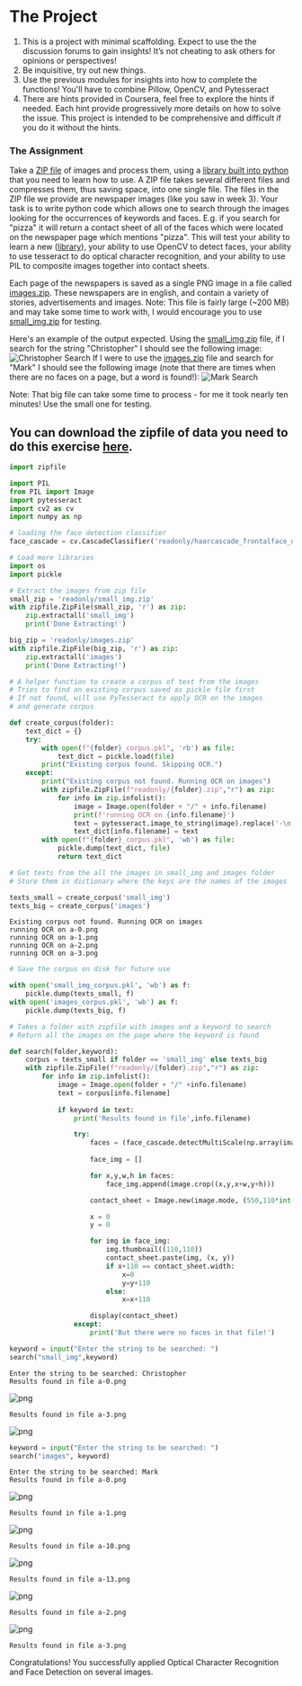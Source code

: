 
# The Project #
1. This is a project with minimal scaffolding. Expect to use the the discussion forums to gain insights! It’s not cheating to ask others for opinions or perspectives!
2. Be inquisitive, try out new things.
3. Use the previous modules for insights into how to complete the functions! You'll have to combine Pillow, OpenCV, and Pytesseract
4. There are hints provided in Coursera, feel free to explore the hints if needed. Each hint provide progressively more details on how to solve the issue. This project is intended to be comprehensive and difficult if you do it without the hints.

### The Assignment ###
Take a [ZIP file](https://en.wikipedia.org/wiki/Zip_(file_format)) of images and process them, using a [library built into python](https://docs.python.org/3/library/zipfile.html) that you need to learn how to use. A ZIP file takes several different files and compresses them, thus saving space, into one single file. The files in the ZIP file we provide are newspaper images (like you saw in week 3). Your task is to write python code which allows one to search through the images looking for the occurrences of keywords and faces. E.g. if you search for "pizza" it will return a contact sheet of all of the faces which were located on the newspaper page which mentions "pizza". This will test your ability to learn a new ([library](https://docs.python.org/3/library/zipfile.html)), your ability to use OpenCV to detect faces, your ability to use tesseract to do optical character recognition, and your ability to use PIL to composite images together into contact sheets.

Each page of the newspapers is saved as a single PNG image in a file called [images.zip](./readonly/images.zip). These newspapers are in english, and contain a variety of stories, advertisements and images. Note: This file is fairly large (~200 MB) and may take some time to work with, I would encourage you to use [small_img.zip](./readonly/small_img.zip) for testing.

Here's an example of the output expected. Using the [small_img.zip](./readonly/small_img.zip) file, if I search for the string "Christopher" I should see the following image:
![Christopher Search](./readonly/small_project.png)
If I were to use the [images.zip](./readonly/images.zip) file and search for "Mark" I should see the following image (note that there are times when there are no faces on a page, but a word is found!):
![Mark Search](./readonly/large_project.png)

Note: That big file can take some time to process - for me it took nearly ten minutes! Use the small one for testing.

## You can download the zipfile of data you need to do this exercise [here](https://drive.google.com/drive/folders/1_NjD9m-NH1ReHYQt9Re7AEDnKIj1mjat).


```python
import zipfile

import PIL
from PIL import Image
import pytesseract
import cv2 as cv
import numpy as np

# loading the face detection classifier
face_cascade = cv.CascadeClassifier('readonly/haarcascade_frontalface_default.xml')

# Load more libraries
import os
import pickle
```


```python
# Extract the images from zip file
small_zip = 'readonly/small_img.zip'
with zipfile.ZipFile(small_zip, 'r') as zip:
    zip.extractall('small_img')
    print('Done Extracting!')

big_zip = 'readonly/images.zip'
with zipfile.ZipFile(big_zip, 'r') as zip:
    zip.extractall('images')
    print('Done Extracting!')
```


```python
# A helper function to create a corpus of text from the images
# Tries to find an existing corpus saved as pickle file first
# If not found, will use PyTesseract to apply OCR on the images
# and generate corpus

def create_corpus(folder):
    text_dict = {}
    try:
        with open(f"{folder}_corpus.pkl", 'rb') as file:
            text_dict = pickle.load(file)
        print("Existing corpus found. Skipping OCR.")
    except:
        print("Existing corpus not found. Running OCR on images")
        with zipfile.ZipFile(f"readonly/{folder}.zip","r") as zip:
            for info in zip.infolist():
                image = Image.open(folder + "/" + info.filename)
                print(f'running OCR on {info.filename}')
                text = pytesseract.image_to_string(image).replace('-\n','')
                text_dict[info.filename] = text
        with open(f"{folder}_corpus.pkl", 'wb') as file:
            pickle.dump(text_dict, file)
            return text_dict
```


```python
# Get texts from the all the images in small_img and images folder
# Store them in dictionary where the keys are the names of the images

texts_small = create_corpus('small_img')
texts_big = create_corpus('images')
```

    Existing corpus not found. Running OCR on images
    running OCR on a-0.png
    running OCR on a-1.png
    running OCR on a-2.png
    running OCR on a-3.png



```python
# Save the corpus on disk for future use

with open('small_img_corpus.pkl', 'wb') as f:
    pickle.dump(texts_small, f)
with open('images_corpus.pkl', 'wb') as f:
    pickle.dump(texts_big, f)
```


```python
# Takes a folder with zipfile with images and a keyword to search
# Return all the images on the page where the keyword is found

def search(folder,keyword):
    corpus = texts_small if folder == 'small_img' else texts_big
    with zipfile.ZipFile(f"readonly/{folder}.zip","r") as zip:
        for info in zip.infolist():
            image = Image.open(folder + "/" +info.filename)
            text = corpus[info.filename]
        
            if keyword in text:
                print('Results found in file',info.filename)

                try:
                    faces = (face_cascade.detectMultiScale(np.array(image),1.4,4)).tolist()
                    
                    face_img = []

                    for x,y,w,h in faces:
                        face_img.append(image.crop((x,y,x+w,y+h)))

                    contact_sheet = Image.new(image.mode, (550,110*int(np.ceil(len(face_img)/5))))

                    x = 0
                    y = 0

                    for img in face_img:
                        img.thumbnail((110,110))
                        contact_sheet.paste(img, (x, y))
                        if x+110 == contact_sheet.width:
                            x=0
                            y=y+110
                        else:
                            x=x+110

                    display(contact_sheet)
                except:
                    print('But there were no faces in that file!')
```


```python
keyword = input("Enter the string to be searched: ")
search("small_img",keyword)
```

    Enter the string to be searched: Christopher
    Results found in file a-0.png



![png](output_7_1.png)


    Results found in file a-3.png



![png](output_7_3.png)



```python
keyword = input("Enter the string to be searched: ")
search("images", keyword)
```

    Enter the string to be searched: Mark
    Results found in file a-0.png



![png](output_8_1.png)


    Results found in file a-1.png



![png](output_8_3.png)


    Results found in file a-10.png



![png](output_8_5.png)


    Results found in file a-13.png



![png](output_8_7.png)


    Results found in file a-2.png



![png](output_8_9.png)


    Results found in file a-3.png


Congratulations! You successfully applied Optical Character Recognition and Face Detection on several images.
